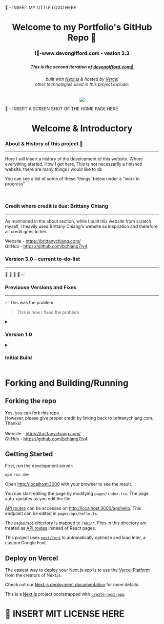 🎯 - INSERT MY LITTLE LOGO HERE

<div align="center">
    <h1>Welcome to my Portfolio's GitHub Repo 👋  </h1>
    <h3> ❗🔗-www.devongifford.com - vesion 2.3 </h3>
    <h5>
        This is the second iteration of <a href="">devongifford.com🎯</a>
        <h6>
            built with <a href="https://nextjs.org">Next.js</a> &
            hosted by <a href="https://vercel.com/">Vercel</a> <br>
            other technologies used in this project include:
        </h6>
    </h5>

</div>

<p align='center'>
    <a href="https://skillicons.dev">
        <img src="https://skillicons.dev/icons?i=ts,tailwind,nextjs,vercel,github,vscode" />
    </a>
</p>


🎯 - INSERT A SCREEN SHOT OF THE HOME PAGE HERE



<h1 align='center'> Welcome & Introductory </h1>


### About & History of this project 🎯
---------------------------------------------------

Here I will insert a history of the development of this website.
Where everything started, 
How I got here,
This is not necessarily a finished website, there are many things I would like to do

You can see a list of some of these 'things' below under a "work in progress"

<br>

### Credit where credit is due: Brittany Chiang
---------------------------------------------------

As mentioned in the about section, while I built this website from scratch myself, I heavily used Brittany Chiang's website as inspiration and therefore all credit goes to her.

Website - https://brittanychiang.com/ <br>
GitHub - https://github.com/bchiang7/v4
<br>



### Version 3.0 - current to-do-list
---------------------------------------------------

🔲
🔲
🔲
🔲
✅


### Previouse Versions and Fixes
---------------------------------------------------

✅  This was the problem 
>   This is how I fixed the problem

<details>
    <summary>
        <h3> Version 1.0 </h3>
    </summary>
    <br>
        <div>
            ✅  This was the problem: <br>
            <code>insert</code><br>
            🤔  This is how I fixed the problem <br>
            <code>insert</code>
        </div>
        </br>
        <div>
            <details>
                <summary>
                    <h6> ✅  This was the problem: </h6>
                </summary>
                    <div>
                        🤔  This is how I fixed the problem <br>
                        <code>Lorem ipsum dolor sit amet consectetur adipisicing elit. Id animi quasi eaque enim autem. <br>
                        Lorem ipsum dolor sit amet consectetur adipisicing elit. Id animi quasi eaque enim autem.</code>
                    </div>
                <br><br>
            </details>
        </div>
        <div>
            <details>
                <summary>
                    <h6> ✅  This was the problem: </h6>
                </summary>
                    <div>
                        🤔  This is how I fixed the problem <br>
                        <code>Lorem ipsum dolor sit amet consectetur adipisicing elit. Id animi quasi eaque enim autem. <br>
                        Lorem ipsum dolor sit amet consectetur adipisicing elit. Id animi quasi eaque enim autem.</code>
                    </div>
                <br><br>
            </details>
        </div>  
</details>

<details>
<summary>
   <h3> Initial Build </h3>
</summary>
<br>
✅  This was the problem <br>
>   This is how I fixed the problem
<br><br>
✅  This was the problem <br>
>   This is how I fixed the problem
<br><br>
✅  This was the problem <br>
>   This is how I fixed the problem
<br><br>
</details>










#  Forking and Building/Running


## Forking the repo

Yes, you can fork this repo. <br>
However, please give proper credit by linking back to brittanychiang.com. Thanks!
<br><br>
Website - https://brittanychiang.com/ <br>
GitHub - https://github.com/bchiang7/v4
<br>


## Getting Started

First, run the development server:

```bash
npm run dev
```

Open [http://localhost:3000](http://localhost:3000) with your browser to see the result.

You can start editing the page by modifying `pages/index.tsx`. The page auto-updates as you edit the file.

[API routes](https://nextjs.org/docs/api-routes/introduction) can be accessed on [http://localhost:3000/api/hello](http://localhost:3000/api/hello). This endpoint can be edited in `pages/api/hello.ts`.

The `pages/api` directory is mapped to `/api/*`. Files in this directory are treated as [API routes](https://nextjs.org/docs/api-routes/introduction) instead of React pages.

This project uses [`next/font`](https://nextjs.org/docs/basic-features/font-optimization) to automatically optimize and load Inter, a custom Google Font.

## Deploy on Vercel

The easiest way to deploy your Next.js app is to use the [Vercel Platform](https://vercel.com/new?utm_medium=default-template&filter=next.js&utm_source=create-next-app&utm_campaign=create-next-app-readme) from the creators of Next.js.

Check out our [Next.js deployment documentation](https://nextjs.org/docs/deployment) for more details.

This is a [Next.js](https://nextjs.org/) project bootstrapped with [`create-next-app`](https://github.com/vercel/next.js/tree/canary/packages/create-next-app).

# 🎯 INSERT MIT LICENSE HERE